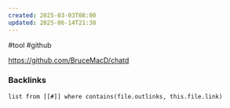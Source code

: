 ```yaml
---
created: 2025-03-03T08:00
updated: 2025-06-14T21:38
---
```

#tool #github 

https://github.com/BruceMacD/chatd


### Backlinks
```dataview 
list from [[#]] where contains(file.outlinks, this.file.link)
```

